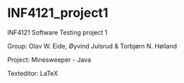 # INF4121_project1
INF4121 Software Testing project 1

Group: Olav W. Eide, Øyvind Julsrud & Torbjørn N. Høiland

Project: Minesweeper - Java

Texteditor: LaTeX
